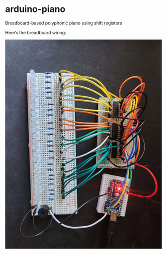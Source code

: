 # arduino-piano
Breadboard-based polyphonic piano using shift registers

Here’s the breadboard wiring:

![Breadboard wiring diagram](images/arduino_piano.jpg)